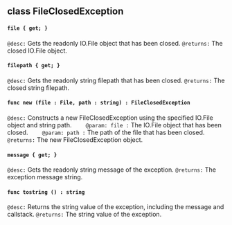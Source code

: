 ## class FileClosedException

#### ```file { get; }```


```@desc:``` Gets the readonly IO.File object that has been closed.
```@returns:``` The closed IO.File object.

#### ```filepath { get; }```


```@desc:``` Gets the readonly string filepath that has been closed.
```@returns:``` The closed string filepath.

#### ```func new (file : File, path : string) : FileClosedException```


```@desc:``` Constructs a new FileClosedException using the specified IO.File object and string path.
```    @param: file :``` The IO.File object that has been closed.
```    @param: path :``` The path of the file that has been closed.
```@returns:``` The new FileClosedException object.

#### ```message { get; }```


```@desc:``` Gets the readonly string message of the exception.
```@returns:``` The exception message string.

#### ```func tostring () : string```


```@desc:``` Returns the string value of the exception, including the message and callstack.
```@returns:``` The string value of the exception.

